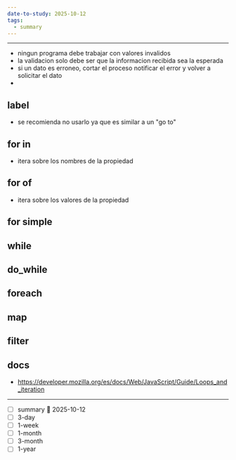 ```yaml
---
date-to-study: 2025-10-12
tags:
  - summary
---
```

---

- ningun programa debe trabajar con valores invalidos
- la validacion solo debe ser que la informacion recibida sea la esperada
- si un dato es erroneo, cortar el proceso notificar el error y volver a solicitar el dato
- 
## label
- se recomienda no usarlo ya que es similar a un "go to"
## for in
- itera sobre los nombres de la propiedad
## for of
- itera sobre los valores de la propiedad
## for simple
## while
## do_while
## foreach
## map
## filter



## docs

- https://developer.mozilla.org/es/docs/Web/JavaScript/Guide/Loops_and_iteration

---
- [ ] summary  📅 2025-10-12
- [ ] 3-day 
- [ ] 1-week 
- [ ] 1-month 
- [ ] 3-month 
- [ ] 1-year 
